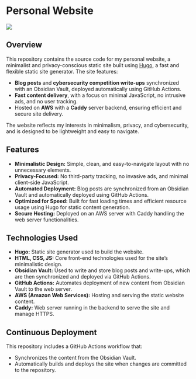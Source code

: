 # Personal Website

![](https://i.imgur.com/XmeMcrV.gif)

## Overview

This repository contains the source code for my personal website, a minimalist and privacy-conscious static site built using [Hugo](https://gohugo.io/), a fast and flexible static site generator. The site features:

- **Blog posts** and **cybersecurity competition write-ups** synchronized with an Obsidian Vault, deployed automatically using GitHub Actions.
- **Fast content delivery**, with a focus on minimal JavaScript, no intrusive ads, and no user tracking.
- Hosted on **AWS** with a **Caddy** server backend, ensuring efficient and secure site delivery.

The website reflects my interests in minimalism, privacy, and cybersecurity, and is designed to be lightweight and easy to navigate.

## Features

- **Minimalistic Design:** Simple, clean, and easy-to-navigate layout with no unnecessary elements.
- **Privacy-Focused:** No third-party tracking, no invasive ads, and minimal client-side JavaScript.
- **Automated Deployment:** Blog posts are synchronized from an Obsidian Vault and automatically deployed using GitHub Actions.
- **Optimized for Speed:** Built for fast loading times and efficient resource usage using Hugo for static content generation.
- **Secure Hosting:** Deployed on an AWS server with Caddy handling the web server functionalities.
  
## Technologies Used

- **Hugo:** Static site generator used to build the website.
- **HTML, CSS, JS:** Core front-end technologies used for the site’s minimalistic design.
- **Obsidian Vault:** Used to write and store blog posts and write-ups, which are then synchronized and deployed via GitHub Actions.
- **GitHub Actions:** Automates deployment of new content from Obsidian Vault to the web server.
- **AWS (Amazon Web Services):** Hosting and serving the static website content.
- **Caddy:** Web server running in the backend to serve the site and manage HTTPS.

## Continuous Deployment

This repository includes a GitHub Actions workflow that:

- Synchronizes the content from the Obsidian Vault.
- Automatically builds and deploys the site when changes are committed to the repository.
